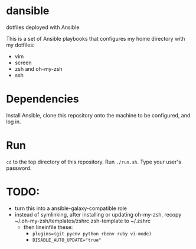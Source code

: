 # dansible
dotfiles deployed with Ansible

This is a set of Ansible playbooks that configures my home directory with my dotfiles:

- vim
- screen
- zsh and oh-my-zsh
- ssh

# Dependencies

Install Ansible, clone this repository onto the machine to be configured, and log in.


# Run

`cd` to the top directory of this repository. Run `./run.sh`. Type your user's password.


# TODO:
- turn this into a ansible-galaxy-compatible role
- instead of symlinking, after installing or updating oh-my-zsh, recopy
  ~/.oh-my-zsh/templates/zshrc.zsh-template to ~/.zshrc
    - then lineinfile these:
        - `plugins=(git pyenv python rbenv ruby vi-mode)`
        - `DISABLE_AUTO_UPDATE="true"`
